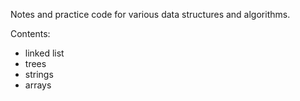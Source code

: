 Notes and practice code for various data structures and algorithms.

Contents:
- linked list
- trees
- strings
- arrays